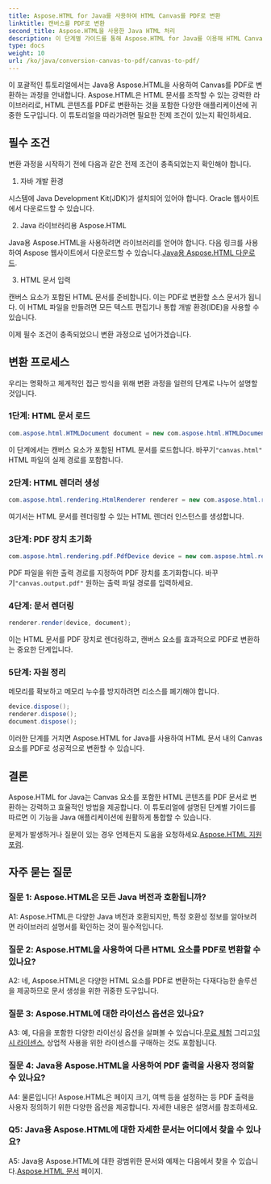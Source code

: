 ```yaml
---
title: Aspose.HTML for Java를 사용하여 HTML Canvas를 PDF로 변환
linktitle: 캔버스를 PDF로 변환
second_title: Aspose.HTML을 사용한 Java HTML 처리
description: 이 단계별 가이드를 통해 Aspose.HTML for Java를 이용해 HTML Canvas를 PDF로 변환하는 방법을 알아보세요.
type: docs
weight: 10
url: /ko/java/conversion-canvas-to-pdf/canvas-to-pdf/
---
```

이 포괄적인 튜토리얼에서는 Java용 Aspose.HTML을 사용하여 Canvas를 PDF로 변환하는 과정을 안내합니다. Aspose.HTML은 HTML 문서를 조작할 수 있는 강력한 라이브러리로, HTML 콘텐츠를 PDF로 변환하는 것을 포함한 다양한 애플리케이션에 귀중한 도구입니다. 이 튜토리얼을 따라가려면 필요한 전제 조건이 있는지 확인하세요.

## 필수 조건

변환 과정을 시작하기 전에 다음과 같은 전제 조건이 충족되었는지 확인해야 합니다.

1. 자바 개발 환경

시스템에 Java Development Kit(JDK)가 설치되어 있어야 합니다. Oracle 웹사이트에서 다운로드할 수 있습니다.

2. Java 라이브러리용 Aspose.HTML

 Java용 Aspose.HTML을 사용하려면 라이브러리를 얻어야 합니다. 다음 링크를 사용하여 Aspose 웹사이트에서 다운로드할 수 있습니다.[Java용 Aspose.HTML 다운로드](https://releases.aspose.com/html/java/).

3. HTML 문서 입력

캔버스 요소가 포함된 HTML 문서를 준비합니다. 이는 PDF로 변환할 소스 문서가 됩니다. 이 HTML 파일을 만들려면 모든 텍스트 편집기나 통합 개발 환경(IDE)을 사용할 수 있습니다.

이제 필수 조건이 충족되었으니 변환 과정으로 넘어가겠습니다.

## 변환 프로세스

우리는 명확하고 체계적인 접근 방식을 위해 변환 과정을 일련의 단계로 나누어 설명할 것입니다.

### 1단계: HTML 문서 로드

```java
com.aspose.html.HTMLDocument document = new com.aspose.html.HTMLDocument(Resources.input("canvas.html"));
```

 이 단계에서는 캔버스 요소가 포함된 HTML 문서를 로드합니다. 바꾸기`"canvas.html"` HTML 파일의 실제 경로를 포함합니다.

### 2단계: HTML 렌더러 생성

```java
com.aspose.html.rendering.HtmlRenderer renderer = new com.aspose.html.rendering.HtmlRenderer();
```

여기서는 HTML 문서를 렌더링할 수 있는 HTML 렌더러 인스턴스를 생성합니다.

### 3단계: PDF 장치 초기화

```java
com.aspose.html.rendering.pdf.PdfDevice device = new com.aspose.html.rendering.pdf.PdfDevice(Resources.output("canvas.output.pdf"));
```

 PDF 파일을 위한 출력 경로를 지정하여 PDF 장치를 초기화합니다. 바꾸기`"canvas.output.pdf"` 원하는 출력 파일 경로를 입력하세요.

### 4단계: 문서 렌더링

```java
renderer.render(device, document);
```

이는 HTML 문서를 PDF 장치로 렌더링하고, 캔버스 요소를 효과적으로 PDF로 변환하는 중요한 단계입니다.

### 5단계: 자원 정리

메모리를 확보하고 메모리 누수를 방지하려면 리소스를 폐기해야 합니다.

```java
device.dispose();
renderer.dispose();
document.dispose();
```

이러한 단계를 거치면 Aspose.HTML for Java를 사용하여 HTML 문서 내의 Canvas 요소를 PDF로 성공적으로 변환할 수 있습니다.

## 결론

Aspose.HTML for Java는 Canvas 요소를 포함한 HTML 콘텐츠를 PDF 문서로 변환하는 강력하고 효율적인 방법을 제공합니다. 이 튜토리얼에 설명된 단계별 가이드를 따르면 이 기능을 Java 애플리케이션에 원활하게 통합할 수 있습니다.

 문제가 발생하거나 질문이 있는 경우 언제든지 도움을 요청하세요.[Aspose.HTML 지원 포럼](https://forum.aspose.com/).

## 자주 묻는 질문

### 질문 1: Aspose.HTML은 모든 Java 버전과 호환됩니까?

A1: Aspose.HTML은 다양한 Java 버전과 호환되지만, 특정 호환성 정보를 알아보려면 라이브러리 설명서를 확인하는 것이 필수적입니다.

### 질문 2: Aspose.HTML을 사용하여 다른 HTML 요소를 PDF로 변환할 수 있나요?

A2: 네, Aspose.HTML은 다양한 HTML 요소를 PDF로 변환하는 다재다능한 솔루션을 제공하므로 문서 생성을 위한 귀중한 도구입니다.

### 질문 3: Aspose.HTML에 대한 라이선스 옵션은 있나요?

 A3: 예, 다음을 포함한 다양한 라이선싱 옵션을 살펴볼 수 있습니다.[무료 체험](https://releases.aspose.com/) 그리고[임시 라이센스](https://purchase.aspose.com/temporary-license/), 상업적 사용을 위한 라이센스를 구매하는 것도 포함됩니다.

### 질문 4: Java용 Aspose.HTML을 사용하여 PDF 출력을 사용자 정의할 수 있나요?

A4: 물론입니다! Aspose.HTML은 페이지 크기, 여백 등을 설정하는 등 PDF 출력을 사용자 정의하기 위한 다양한 옵션을 제공합니다. 자세한 내용은 설명서를 참조하세요.

### Q5: Java용 Aspose.HTML에 대한 자세한 문서는 어디에서 찾을 수 있나요?

 A5: Java용 Aspose.HTML에 대한 광범위한 문서와 예제는 다음에서 찾을 수 있습니다.[Aspose.HTML 문서](https://reference.aspose.com/html/java/) 페이지.